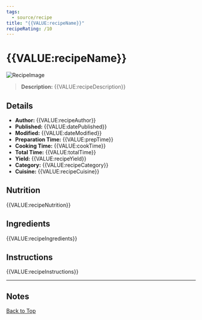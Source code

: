 ```yaml
---
tags:
  - source/recipe
title: "{{VALUE:recipeName}}"
recipeRating: /10
---
```


# {{VALUE:recipeName}}

![RecipeImage]({{VALUE:recipeImage}})

> **Description:**
> {{VALUE:recipeDescription}}

## Details
- **Author:** {{VALUE:recipeAuthor}}
- **Published:** {{VALUE:datePublished}}
- **Modified:** {{VALUE:dateModified}}
- **Preparation Time:** {{VALUE:prepTime}}
- **Cooking Time:** {{VALUE:cookTime}}
- **Total Time:** {{VALUE:totalTime}}
- **Yield:** {{VALUE:recipeYield}}
- **Category:** {{VALUE:recipeCategory}}
- **Cuisine:** {{VALUE:recipeCuisine}}

## Nutrition
{{VALUE:recipeNutrition}}


## Ingredients
{{VALUE:recipeIngredients}}

## Instructions
{{VALUE:recipeInstructions}}

---

## Notes



[Back to Top]({{VALUE:recipeName}})